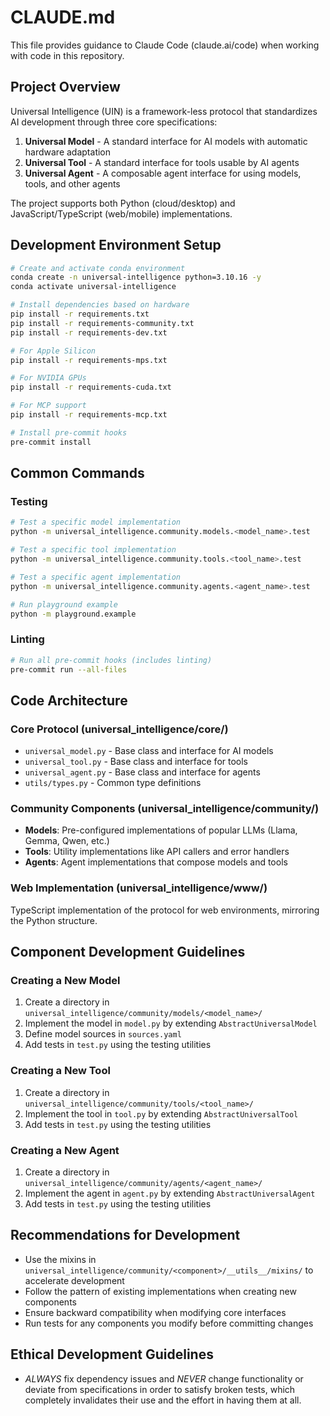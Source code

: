 # CLAUDE.md

This file provides guidance to Claude Code (claude.ai/code) when working with code in this repository.

## Project Overview

Universal Intelligence (UIN) is a framework-less protocol that standardizes AI development through three core specifications:

1. **Universal Model** - A standard interface for AI models with automatic hardware adaptation
2. **Universal Tool** - A standard interface for tools usable by AI agents
3. **Universal Agent** - A composable agent interface for using models, tools, and other agents

The project supports both Python (cloud/desktop) and JavaScript/TypeScript (web/mobile) implementations.

## Development Environment Setup

```bash
# Create and activate conda environment
conda create -n universal-intelligence python=3.10.16 -y
conda activate universal-intelligence

# Install dependencies based on hardware
pip install -r requirements.txt
pip install -r requirements-community.txt
pip install -r requirements-dev.txt

# For Apple Silicon
pip install -r requirements-mps.txt

# For NVIDIA GPUs
pip install -r requirements-cuda.txt

# For MCP support
pip install -r requirements-mcp.txt

# Install pre-commit hooks
pre-commit install
```

## Common Commands

### Testing

```bash
# Test a specific model implementation
python -m universal_intelligence.community.models.<model_name>.test

# Test a specific tool implementation
python -m universal_intelligence.community.tools.<tool_name>.test

# Test a specific agent implementation
python -m universal_intelligence.community.agents.<agent_name>.test

# Run playground example
python -m playground.example
```

### Linting

```bash
# Run all pre-commit hooks (includes linting)
pre-commit run --all-files
```

## Code Architecture

### Core Protocol (universal_intelligence/core/)

- `universal_model.py` - Base class and interface for AI models
- `universal_tool.py` - Base class and interface for tools
- `universal_agent.py` - Base class and interface for agents
- `utils/types.py` - Common type definitions

### Community Components (universal_intelligence/community/)

- **Models**: Pre-configured implementations of popular LLMs (Llama, Gemma, Qwen, etc.)
- **Tools**: Utility implementations like API callers and error handlers
- **Agents**: Agent implementations that compose models and tools

### Web Implementation (universal_intelligence/www/)

TypeScript implementation of the protocol for web environments, mirroring the Python structure.

## Component Development Guidelines

### Creating a New Model

1. Create a directory in `universal_intelligence/community/models/<model_name>/`
2. Implement the model in `model.py` by extending `AbstractUniversalModel`
3. Define model sources in `sources.yaml`
4. Add tests in `test.py` using the testing utilities

### Creating a New Tool

1. Create a directory in `universal_intelligence/community/tools/<tool_name>/`
2. Implement the tool in `tool.py` by extending `AbstractUniversalTool`
3. Add tests in `test.py` using the testing utilities

### Creating a New Agent

1. Create a directory in `universal_intelligence/community/agents/<agent_name>/`
2. Implement the agent in `agent.py` by extending `AbstractUniversalAgent`
3. Add tests in `test.py` using the testing utilities

## Recommendations for Development

- Use the mixins in `universal_intelligence/community/<component>/__utils__/mixins/` to accelerate development
- Follow the pattern of existing implementations when creating new components
- Ensure backward compatibility when modifying core interfaces
- Run tests for any components you modify before committing changes

## Ethical Development Guidelines

- *ALWAYS* fix dependency issues and *NEVER* change functionality or deviate from specifications in order to satisfy broken tests, which completely invalidates their use and the effort in having them at all.